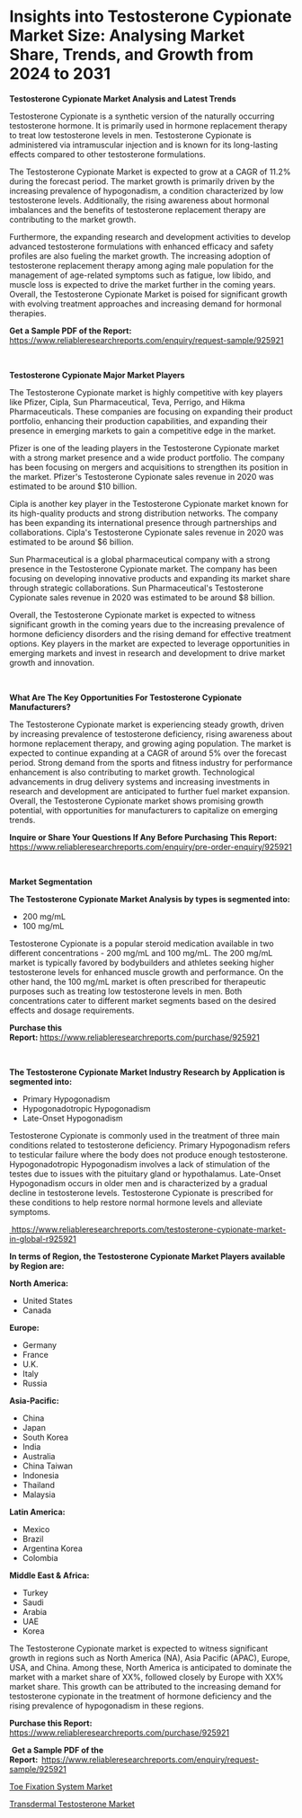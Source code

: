 <p><h1>Insights into Testosterone Cypionate Market Size: Analysing Market Share, Trends, and Growth from 2024 to 2031</h1></p><p><strong>Testosterone Cypionate Market Analysis and Latest Trends</strong></p>
<p><p>Testosterone Cypionate is a synthetic version of the naturally occurring testosterone hormone. It is primarily used in hormone replacement therapy to treat low testosterone levels in men. Testosterone Cypionate is administered via intramuscular injection and is known for its long-lasting effects compared to other testosterone formulations.</p><p>The Testosterone Cypionate Market is expected to grow at a CAGR of 11.2% during the forecast period. The market growth is primarily driven by the increasing prevalence of hypogonadism, a condition characterized by low testosterone levels. Additionally, the rising awareness about hormonal imbalances and the benefits of testosterone replacement therapy are contributing to the market growth.</p><p>Furthermore, the expanding research and development activities to develop advanced testosterone formulations with enhanced efficacy and safety profiles are also fueling the market growth. The increasing adoption of testosterone replacement therapy among aging male population for the management of age-related symptoms such as fatigue, low libido, and muscle loss is expected to drive the market further in the coming years. Overall, the Testosterone Cypionate Market is poised for significant growth with evolving treatment approaches and increasing demand for hormonal therapies.</p></p>
<p><strong>Get a Sample PDF of the Report:&nbsp;</strong> <a href="https://www.reliableresearchreports.com/enquiry/request-sample/925921">https://www.reliableresearchreports.com/enquiry/request-sample/925921</a></p>
<p>&nbsp;</p>
<p><strong>Testosterone Cypionate Major Market Players</strong></p>
<p><p>The Testosterone Cypionate market is highly competitive with key players like Pfizer, Cipla, Sun Pharmaceutical, Teva, Perrigo, and Hikma Pharmaceuticals. These companies are focusing on expanding their product portfolio, enhancing their production capabilities, and expanding their presence in emerging markets to gain a competitive edge in the market.</p><p>Pfizer is one of the leading players in the Testosterone Cypionate market with a strong market presence and a wide product portfolio. The company has been focusing on mergers and acquisitions to strengthen its position in the market. Pfizer's Testosterone Cypionate sales revenue in 2020 was estimated to be around $10 billion.</p><p>Cipla is another key player in the Testosterone Cypionate market known for its high-quality products and strong distribution networks. The company has been expanding its international presence through partnerships and collaborations. Cipla's Testosterone Cypionate sales revenue in 2020 was estimated to be around $6 billion.</p><p>Sun Pharmaceutical is a global pharmaceutical company with a strong presence in the Testosterone Cypionate market. The company has been focusing on developing innovative products and expanding its market share through strategic collaborations. Sun Pharmaceutical's Testosterone Cypionate sales revenue in 2020 was estimated to be around $8 billion.</p><p>Overall, the Testosterone Cypionate market is expected to witness significant growth in the coming years due to the increasing prevalence of hormone deficiency disorders and the rising demand for effective treatment options. Key players in the market are expected to leverage opportunities in emerging markets and invest in research and development to drive market growth and innovation.</p></p>
<p>&nbsp;</p>
<p><strong>What Are The Key Opportunities For Testosterone Cypionate Manufacturers?</strong></p>
<p><p>The Testosterone Cypionate market is experiencing steady growth, driven by increasing prevalence of testosterone deficiency, rising awareness about hormone replacement therapy, and growing aging population. The market is expected to continue expanding at a CAGR of around 5% over the forecast period. Strong demand from the sports and fitness industry for performance enhancement is also contributing to market growth. Technological advancements in drug delivery systems and increasing investments in research and development are anticipated to further fuel market expansion. Overall, the Testosterone Cypionate market shows promising growth potential, with opportunities for manufacturers to capitalize on emerging trends.</p></p>
<p><strong>Inquire or Share Your Questions If Any Before Purchasing This Report:</strong> <a href="https://www.reliableresearchreports.com/enquiry/pre-order-enquiry/925921">https://www.reliableresearchreports.com/enquiry/pre-order-enquiry/925921</a></p>
<p>&nbsp;</p>
<p><strong>Market Segmentation</strong></p>
<p><strong>The Testosterone Cypionate Market Analysis by types is segmented into:</strong></p>
<p><ul><li>200 mg/mL</li><li>100 mg/mL</li></ul></p>
<p><p>Testosterone Cypionate is a popular steroid medication available in two different concentrations - 200 mg/mL and 100 mg/mL. The 200 mg/mL market is typically favored by bodybuilders and athletes seeking higher testosterone levels for enhanced muscle growth and performance. On the other hand, the 100 mg/mL market is often prescribed for therapeutic purposes such as treating low testosterone levels in men. Both concentrations cater to different market segments based on the desired effects and dosage requirements.</p></p>
<p><strong>Purchase this Report:&nbsp;</strong><a href="https://www.reliableresearchreports.com/purchase/925921">https://www.reliableresearchreports.com/purchase/925921</a></p>
<p>&nbsp;</p>
<p><strong>The Testosterone Cypionate Market Industry Research by Application is segmented into:</strong></p>
<p><ul><li>Primary Hypogonadism</li><li>Hypogonadotropic Hypogonadism</li><li>Late-Onset Hypogonadism</li></ul></p>
<p><p>Testosterone Cypionate is commonly used in the treatment of three main conditions related to testosterone deficiency. Primary Hypogonadism refers to testicular failure where the body does not produce enough testosterone. Hypogonadotropic Hypogonadism involves a lack of stimulation of the testes due to issues with the pituitary gland or hypothalamus. Late-Onset Hypogonadism occurs in older men and is characterized by a gradual decline in testosterone levels. Testosterone Cypionate is prescribed for these conditions to help restore normal hormone levels and alleviate symptoms.</p></p>
<p><a href="https://www.reliableresearchreports.com/testosterone-cypionate-market-in-global-r925921">&nbsp;https://www.reliableresearchreports.com/testosterone-cypionate-market-in-global-r925921</a></p>
<p><strong>In terms of Region, the Testosterone Cypionate Market Players available by Region are:</strong></p>
<p>
    <p> <strong> North America: </strong>
        <ul>
            <li>United States</li>
            <li>Canada</li>
        </ul>
        </p> 
    <p> <strong> Europe: </strong>
        <ul>
            <li>Germany</li>
            <li>France</li>
            <li>U.K.</li>
            <li>Italy</li>
            <li>Russia</li>
        </ul>
        </p> 
    <p> <strong> Asia-Pacific: </strong>
        <ul>
            <li>China</li>
            <li>Japan</li>
            <li>South Korea</li>
            <li>India</li>
            <li>Australia</li>
            <li>China Taiwan</li>
            <li>Indonesia</li>
            <li>Thailand</li>
            <li>Malaysia</li>
        </ul>
        </p> 
    <p> <strong> Latin America: </strong>
        <ul>
            <li>Mexico</li>
            <li>Brazil</li>
            <li>Argentina Korea</li>
            <li>Colombia</li>
        </ul>
        </p> 
    <p> <strong> Middle East & Africa: </strong>
        <ul>
            <li>Turkey</li>
            <li>Saudi</li>
            <li>Arabia</li>
            <li>UAE</li>
            <li>Korea</li>
        </ul>
    </p>
    </p>
<p><p>The Testosterone Cypionate market is expected to witness significant growth in regions such as North America (NA), Asia Pacific (APAC), Europe, USA, and China. Among these, North America is anticipated to dominate the market with a market share of XX%, followed closely by Europe with XX% market share. This growth can be attributed to the increasing demand for testosterone cypionate in the treatment of hormone deficiency and the rising prevalence of hypogonadism in these regions.</p></p>
<p><strong>Purchase this Report: </strong><a href="https://www.reliableresearchreports.com/purchase/925921">https://www.reliableresearchreports.com/purchase/925921</a></p>
<p>&nbsp;<strong>Get a Sample PDF of the Report:&nbsp;&nbsp;</strong><a href="https://www.reliableresearchreports.com/enquiry/request-sample/925921">https://www.reliableresearchreports.com/enquiry/request-sample/925921</a></p>
<p><strong></strong></p>
<p><p><a href="https://view.publitas.com/reportprime-1/toe-fixation-system-market-comprehensive-assessment-by-type-application-and-geography/">Toe Fixation System Market</a></p><p><a href="https://github.com/barbarakss89/Market-Research-Report-List-1/blob/main/transdermal-testosterone-market.md">Transdermal Testosterone Market</a></p></p>
